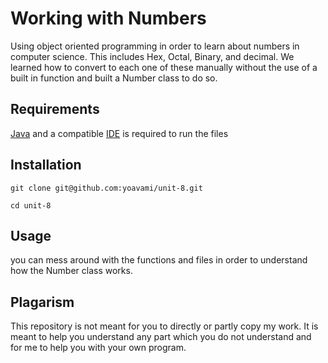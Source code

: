 # Working with Numbers
Using object oriented programming in order to learn about numbers in computer science. This includes Hex, Octal, Binary, and decimal. We learned how to convert to each one of these manually without the use of a built in function and built a Number class to do so. 
## Requirements
[Java](https://www.oracle.com/java/technologies/downloads/) and a compatible [IDE](https://www.jetbrains.com/idea/) is required to run the files
## Installation
```
git clone git@github.com:yoavami/unit-8.git
```
```
cd unit-8
```
## Usage
you can mess around with the functions and files in order to understand how the Number class works. 
## Plagarism
This repository is not meant for you to directly or partly copy my work. It is meant to help you understand any part which you do not understand and for me to help you with your own program. 




